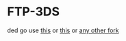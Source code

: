 # FTP-3DS
ded
go use [this](https://github.com/mtheall/ftpd) or [this](https://github.com/FloatingStar/FTP-GMX) or [any other fork](https://github.com/mtheall/ftpd/network)
